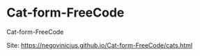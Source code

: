 # Cat-form-FreeCode
 Cat-form-FreeCode

Site: https://negovinicius.github.io/Cat-form-FreeCode/cats.html